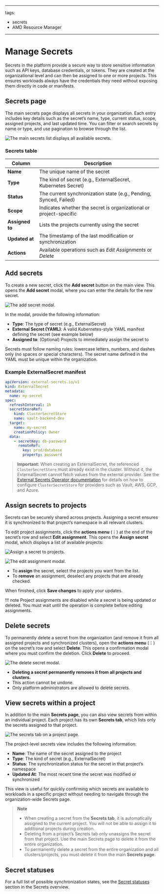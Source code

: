 <!--
Copyright © Advanced Micro Devices, Inc., or its affiliates.

SPDX-License-Identifier: MIT
-->

---
tags:
  - secrets
  - AMD Resource Manager
---

# Manage Secrets

Secrets in the platform provide a secure way to store sensitive information such as API keys, database credentials, or tokens. They are created at the organizational level and can then be assigned to one or more projects. This ensures workloads always have the credentials they need without exposing them directly in code or manifests.

## Secrets page

The main secrets page displays all secrets in your organization. Each entry includes key details such as the secret’s name, type, current status, scope, assigned projects, and last updated time. You can filter or search secrets by name or type, and use pagination to browse through the list.

![The main secrets list displays all available secrets.](../../img/secrets/secrets-list.png)

### Secrets table

| Column         | Description                                                                 |
| -------------- | --------------------------------------------------------------------------- |
| **Name**       | The unique name of the secret                                               |
| **Type**       | The kind of secret (e.g., ExternalSecret, Kubernetes Secret)                |
| **Status**     | The current synchronization state (e.g., Pending, Synced, Failed)           |
| **Scope**      | Indicates whether the secret is organizational or project-specific          |
| **Assigned to**| Lists the projects currently using the secret                               |
| **Updated at** | The timestamp of the last modification or synchronization                   |
| **Actions**    | Available operations such as *Edit Assignments* or *Delete*                 |

## Add secrets

To create a new secret, click the **Add secret** button on the main view. This opens the **Add secret** modal, where you can enter the details for the new secret.

![The add secret modal.](../../img/secrets/secret-management-01.png)

In the modal, provide the following information:

- **Type**: The type of secret (e.g., ExternalSecret)
- **External Secret (YAML)**: A valid Kubernetes-style YAML manifest defining the secret (see example below)
- **Assigned to**: (Optional) Projects to immediately assign the secret to

Secrets must follow naming rules: lowercase letters, numbers, and dashes only (no spaces or special characters). The secret name defined in the YAML must be unique within the organization.

### Example ExternalSecret manifest

```yaml
apiVersion: external-secrets.io/v1
kind: ExternalSecret
metadata:
  name: my-secret
spec:
  refreshInterval: 1h
  secretStoreRef:
    kind: ClusterSecretStore
    name: vault-backend-dev
  target:
    name: my-secret
    creationPolicy: Owner
  data:
    - secretKey: db-password
      remoteRef:
        key: prod/database
        property: password
```

> **Important:** When creating an ExternalSecret, the referenced `ClusterSecretStore` must already exist in the cluster. Without it, the ExternalSecret cannot fetch values from the external provider. See the [External Secrets Operator documentation](https://external-secrets.io/latest/) for details on how to configure `ClusterSecretStore` for providers such as Vault, AWS, GCP, and Azure.

## Assign secrets to projects

Secrets can be securely shared across projects. Assigning a secret ensures it is synchronized to that project’s namespace in all relevant clusters.

To edit project assignments, click the **actions menu** (⋮) at the end of the secret’s row and select **Edit assignment**. This opens the **Assign secret** modal, which displays a list of available projects:

![Assign a secret to projects.](../../img/secrets/secret-management-02.png)

![The edit assignment modal.](../../img/secrets/secret-management-03.png)

- To **assign** the secret, select the projects you want from the list.
- To **remove** an assignment, deselect any projects that are already checked.

When finished, click **Save changes** to apply your updates.

!!! note
    Project assignments are disabled while a secret is being updated or deleted. You must wait until the operation is complete before editing assignments.

## Delete secrets

To permanently delete a secret from the organization (and remove it from all assigned projects and synchronized clusters), open the **actions menu** (⋮) on the secret’s row and select **Delete**. This opens a confirmation modal where you must confirm the deletion. Click **Delete** to proceed.

![The delete secret modal.](../../img/secrets/secret-management-04.png)

- **Deleting a secret permanently removes it from all projects and clusters.**
- This action cannot be undone.
- Only platform administrators are allowed to delete secrets.

## View secrets within a project

In addition to the main **Secrets page**, you can also view secrets from within an individual project. Each project has its own **Secrets tab**, which lists only the secrets assigned to that project.

![The secrets tab on a project page.](../../img/secrets/project-secrets-tab.png)

The project-level secrets view includes the following information:

- **Name**: The name of the secret assigned to the project
- **Type**: The kind of secret (e.g., ExternalSecret)
- **Status**: The synchronization status for the secret in that project’s namespace
- **Updated At**: The most recent time the secret was modified or synchronized

This view is useful for quickly confirming which secrets are available to workloads in a specific project without needing to navigate through the organization-wide Secrets page.

> **Note**
> - When creating a secret from the **Secrets tab**, it is automatically assigned to the current project. You will not be able to assign it to additional projects during creation.
> - Deleting from a project’s Secrets tab only unassigns the secret from that project. Use the main Secrets page to delete it from the entire organization.
> - To permanently delete a secret from the entire organization and all clusters/projects, you must delete it from the main **Secrets page**.

## Secret statuses

For a full list of possible synchronization states, see the [Secret statuses](../secrets/overview.md#secret-statuses) section in the Secrets overview.
